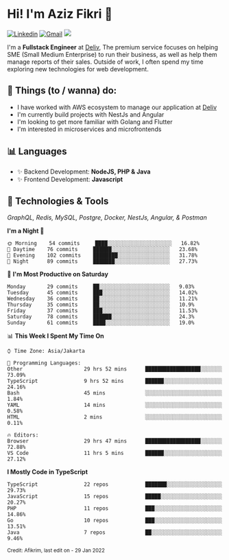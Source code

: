 <!-- Greetings -->
# Hi! I'm Aziz Fikri :bow:

<!-- Social Media -->
[![Linkedin](https://img.shields.io/badge/-afikrim-blue?style=flat&logo=Linkedin&logoColor=white)](https://www.linkedin.com/in/afikrim/)
[![Gmail](https://img.shields.io/badge/-afikrim10@gmail.com-c14438?style=flat&logo=Gmail&logoColor=white)](mailto:afikrim10@gmail.com)
![](https://komarev.com/ghpvc/?username=afikrim&label=Visitor&color=2bbc8a)

<!-- Introduction -->
I'm a **Fullstack Engineer** at [Deliv](https://kios.deliv.id), The premium service focuses on helping SME (Small Medium Enterprise) to run their business, as well as help them manage reports of their sales. Outside of work, I often spend my time exploring new technologies for web development.

## 📃 Things (to / wanna) do:
- I have worked with AWS ecosystem to manage our application at [Deliv](https://kios.deliv.id)
- I'm currently build projects with NestJs and Angular
- I'm looking to get more familiar with Golang and Flutter
- I'm interested in microservices and microfrontends

## 📊 Languages
- ✨ Backend Development: **NodeJS, PHP & Java**
- ✨ Frontend Development: **Javascript**

## 🔧 Technologies & Tools
*GraphQL, Redis, MySQL, Postgre, Docker, NestJs, Angular, & Postman*

<!--START_SECTION:waka-->
**I'm a Night 🦉** 

```text
🌞 Morning    54 commits     ████░░░░░░░░░░░░░░░░░░░░░   16.82% 
🌆 Daytime    76 commits     ██████░░░░░░░░░░░░░░░░░░░   23.68% 
🌃 Evening    102 commits    ████████░░░░░░░░░░░░░░░░░   31.78% 
🌙 Night      89 commits     ███████░░░░░░░░░░░░░░░░░░   27.73%

```
📅 **I'm Most Productive on Saturday** 

```text
Monday       29 commits     ██░░░░░░░░░░░░░░░░░░░░░░░   9.03% 
Tuesday      45 commits     ███░░░░░░░░░░░░░░░░░░░░░░   14.02% 
Wednesday    36 commits     ██░░░░░░░░░░░░░░░░░░░░░░░   11.21% 
Thursday     35 commits     ██░░░░░░░░░░░░░░░░░░░░░░░   10.9% 
Friday       37 commits     ███░░░░░░░░░░░░░░░░░░░░░░   11.53% 
Saturday     78 commits     ██████░░░░░░░░░░░░░░░░░░░   24.3% 
Sunday       61 commits     ████░░░░░░░░░░░░░░░░░░░░░   19.0%

```


📊 **This Week I Spent My Time On** 

```text
⌚︎ Time Zone: Asia/Jakarta

💬 Programming Languages: 
Other                    29 hrs 52 mins      ██████████████████░░░░░░░   73.09% 
TypeScript               9 hrs 52 mins       ██████░░░░░░░░░░░░░░░░░░░   24.16% 
Bash                     45 mins             ░░░░░░░░░░░░░░░░░░░░░░░░░   1.84% 
YAML                     14 mins             ░░░░░░░░░░░░░░░░░░░░░░░░░   0.58% 
HTML                     2 mins              ░░░░░░░░░░░░░░░░░░░░░░░░░   0.11%

🔥 Editors: 
Browser                  29 hrs 47 mins      ██████████████████░░░░░░░   72.88% 
VS Code                  11 hrs 5 mins       ██████░░░░░░░░░░░░░░░░░░░   27.12%

```

**I Mostly Code in TypeScript** 

```text
TypeScript               22 repos            ███████░░░░░░░░░░░░░░░░░░   29.73% 
JavaScript               15 repos            █████░░░░░░░░░░░░░░░░░░░░   20.27% 
PHP                      11 repos            ███░░░░░░░░░░░░░░░░░░░░░░   14.86% 
Go                       10 repos            ███░░░░░░░░░░░░░░░░░░░░░░   13.51% 
Java                     7 repos             ██░░░░░░░░░░░░░░░░░░░░░░░   9.46%

```



<!--END_SECTION:waka-->

<sub>Credit: Afikrim, last edit on - 29 Jan 2022</sub>

